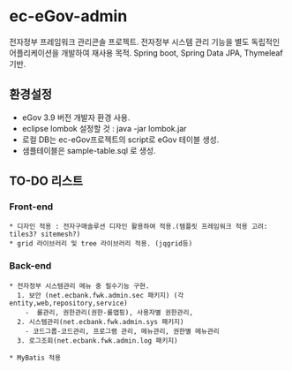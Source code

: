 # ec-eGov-admin
전자정부 프레임워크 관리콘솔 프로젝트.
전자정부 시스템 관리 기능을 별도 독립적인 어플리케이션을 개발하여 재사용 목적.
Spring boot, Spring Data JPA, Thymeleaf 기반.

## 환경설정
  * eGov 3.9 버전 개발자 환경 사용.
  * eclipse lombok 설정할 것 : java -jar lombok.jar
  * 로컬 DB는 ec-eGov프로젝트의 script로 eGov 테이블 생성.
  * 샘플테이블은 sample-table.sql 로 생성.
  
## TO-DO 리스트
  ### Front-end
    * 디자인 적용 : 전자구매솔루션 디자인 활용하여 적용.(템플릿 프레임워크 적용 고려: tiles3? sitemesh?)
    * grid 라이브러리 및 tree 라이브러리 적용. (jqgrid등)
  ### Back-end
    * 전자정부 시스템관리 메뉴 중 필수기능 구현.
      1. 보안 (net.ecbank.fwk.admin.sec 패키지) (각 entity,web,repository,service)
        -  롤관리, 권한관리(권한-롤맵핑), 사용자별 권한관리, 
      2. 시스템관리(net.ecbank.fwk.admin.sys 패키지)
        - 코드그룹-코드관리, 프로그램 관리, 메뉴관리, 권한별 메뉴관리
      3. 로그조회(net.ecbank.fwk.admin.log 패키지)
    
    * MyBatis 적용
     
      
